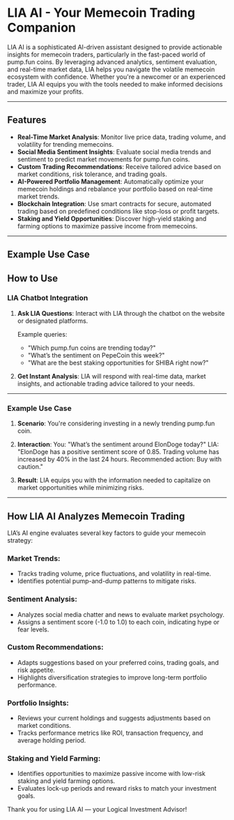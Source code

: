 
# LIA AI - Your Memecoin Trading Companion

LIA AI is a sophisticated AI-driven assistant designed to provide actionable insights for memecoin traders, particularly in the fast-paced world of pump.fun coins. By leveraging advanced analytics, sentiment evaluation, and real-time market data, LIA helps you navigate the volatile memecoin ecosystem with confidence. Whether you're a newcomer or an experienced trader, LIA AI equips you with the tools needed to make informed decisions and maximize your profits.

---

## Features

- **Real-Time Market Analysis**: Monitor live price data, trading volume, and volatility for trending memecoins.
- **Social Media Sentiment Insights**: Evaluate social media trends and sentiment to predict market movements for pump.fun coins.
- **Custom Trading Recommendations**: Receive tailored advice based on market conditions, risk tolerance, and trading goals.
- **AI-Powered Portfolio Management**: Automatically optimize your memecoin holdings and rebalance your portfolio based on real-time market trends.
- **Blockchain Integration**: Use smart contracts for secure, automated trading based on predefined conditions like stop-loss or profit targets.
- **Staking and Yield Opportunities**: Discover high-yield staking and farming options to maximize passive income from memecoins.

---
## Example Use Case

## How to Use

### LIA Chatbot Integration

1. **Ask LIA Questions**: Interact with LIA through the chatbot on the website or designated platforms.
   
   Example queries:
   - "Which pump.fun coins are trending today?"
   - "What’s the sentiment on PepeCoin this week?"
   - "What are the best staking opportunities for SHIBA right now?"

2. **Get Instant Analysis**: LIA will respond with real-time data, market insights, and actionable trading advice tailored to your needs.

---


### Example Use Case

1. **Scenario**: You're considering investing in a newly trending pump.fun coin.

2. **Interaction**:
You: "What’s the sentiment around ElonDoge today?"
LIA: "ElonDoge has a positive sentiment score of 0.85. Trading volume has increased by 40% in the last 24 hours. Recommended action: Buy with caution."

3. **Result**: LIA equips you with the information needed to capitalize on market opportunities while minimizing risks.

---

## How LIA AI Analyzes Memecoin Trading

LIA’s AI engine evaluates several key factors to guide your memecoin strategy:

### Market Trends:
- Tracks trading volume, price fluctuations, and volatility in real-time.
- Identifies potential pump-and-dump patterns to mitigate risks.

### Sentiment Analysis:
- Analyzes social media chatter and news to evaluate market psychology.
- Assigns a sentiment score (-1.0 to 1.0) to each coin, indicating hype or fear levels.

### Custom Recommendations:
- Adapts suggestions based on your preferred coins, trading goals, and risk appetite.
- Highlights diversification strategies to improve long-term portfolio performance.

### Portfolio Insights:
- Reviews your current holdings and suggests adjustments based on market conditions.
- Tracks performance metrics like ROI, transaction frequency, and average holding period.

### Staking and Yield Farming:
- Identifies opportunities to maximize passive income with low-risk staking and yield farming options.
- Evaluates lock-up periods and reward risks to match your investment goals.

Thank you for using LIA AI — your Logical Investment Advisor!
